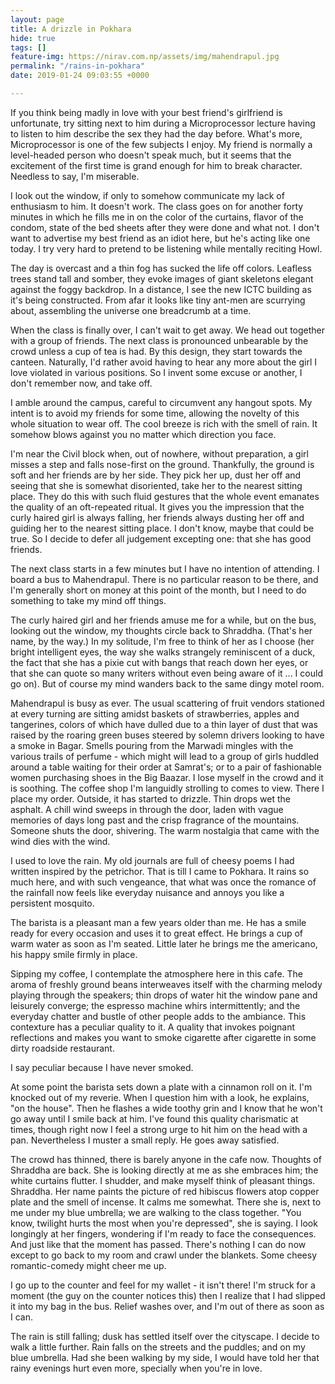 ```yaml
---
layout: page
title: A drizzle in Pokhara
hide: true
tags: []
feature-img: https://nirav.com.np/assets/img/mahendrapul.jpg
permalink: "/rains-in-pokhara"
date: 2019-01-24 09:03:55 +0000

---
```

If you think being madly in love with your best friend's girlfriend is unfortunate, try sitting next to him during a Microprocessor lecture having to listen to him describe the sex they had the day before. What's more, Microprocessor is one of the few subjects I enjoy. My friend is normally a level-headed person who doesn't speak much, but it seems that the excitement of the first time is grand enough for him to break character. Needless to say, I'm miserable.

I look out the window, if only to somehow communicate my lack of enthusiasm to him. It doesn't work. The class goes on for another forty minutes in which he fills me in on the color of the curtains, flavor of the condom, state of the bed sheets after they were done and what not. I don't want to advertise my best friend as an idiot here, but he's acting like one today. I try very hard to pretend to be listening while mentally reciting Howl.

The day is overcast and a thin fog has sucked the life off colors. Leafless trees stand tall and somber, they evoke images of giant skeletons elegant against the foggy backdrop. In a distance, I see the new ICTC building as it's being constructed. From afar it looks like tiny ant-men are scurrying about, assembling the universe one breadcrumb at a time.

When the class is finally over, I can't wait to get away. We head out together with a group of friends. The next class is pronounced unbearable by the crowd unless a cup of tea is had. By this design, they start towards the canteen. Naturally, I'd rather avoid having to hear any more about the girl I love violated in various positions. So I invent some excuse or another, I don't remember now, and take off.

I amble around the campus, careful to circumvent any hangout spots. My intent is to avoid my friends for some time, allowing the novelty of this whole situation to wear off. The cool breeze is rich with the smell of rain. It somehow blows against you no matter which direction you face.

I'm near the Civil block when, out of nowhere, without preparation, a girl misses a step and falls nose-first on the ground. Thankfully, the ground is soft and her friends are by her side. They pick her up, dust her off and seeing that she is somewhat disoriented, take her to the nearest sitting place. They do this with such fluid gestures that the whole event emanates the quality of an oft-repeated ritual. It gives you the impression that the curly haired girl is always falling, her friends always dusting her off and guiding her to the nearest sitting place. I don't know, maybe that could be true. So I decide to defer all judgement excepting one: that she has good friends.

The next class starts in a few minutes but I have no intention of attending. I board a bus to Mahendrapul. There is no particular reason to be there, and I'm generally short on money at this point of the month, but I need to do something to take my mind off things.

The curly haired girl and her friends amuse me for a while, but on the bus, looking out the window, my thoughts circle back to Shraddha. (That's her name, by the way.) In my solitude, I'm free to think of her as I choose (her bright intelligent eyes, the way she walks strangely reminiscent of a duck, the fact that she has a pixie cut with bangs that reach down her eyes, or that she can quote so many writers without even being aware of it ... I could go on). But of course my mind wanders back to the same dingy motel room.

Mahendrapul is busy as ever. The usual scattering of fruit vendors stationed at every turning are sitting amidst baskets of strawberries, apples and tangerines, colors of which have dulled due to a thin layer of dust that was raised by the roaring green buses steered by solemn drivers looking to have a smoke  in Bagar. Smells pouring from the Marwadi mingles with the various trails of perfume - which might will lead to a group of girls huddled around a table waiting for their order at Samrat's; or to a pair of fashionable women purchasing shoes in the Big Baazar. I lose myself in the crowd and it is soothing. The coffee shop I'm languidly strolling to comes to view. There I place my order. Outside, it has started to drizzle. Thin drops wet the asphalt. A chill wind sweeps in through the door, laden with vague memories of days long past and the crisp fragrance of the mountains. Someone shuts the door, shivering. The warm nostalgia that came with the wind dies with the wind.

I used to love the rain. My old journals are full of cheesy poems I had written inspired by the petrichor. That is till I came to Pokhara. It rains so much here, and with such vengeance, that what was once the romance of the rainfall now feels like everyday nuisance and annoys you like a persistent mosquito.

The barista is a pleasant man a few years older than me. He has a smile ready for every occasion and uses it to great effect. He brings a cup of warm water as soon as I'm seated. Little later he brings me the americano, his happy smile firmly in place.

Sipping my coffee, I contemplate the atmosphere here in this cafe. The aroma of freshly ground beans interweaves itself with the charming melody playing through the speakers; thin drops of water hit the window pane and leisurely converge; the espresso machine whirs intermittently; and the everyday chatter and bustle of other people adds to the ambiance. This contexture has a peculiar quality to it. A quality that invokes poignant reflections and makes you want to smoke cigarette after cigarette in some dirty roadside restaurant.

I say peculiar because I have never smoked.

At some point the barista sets down a plate with a cinnamon roll on it. I'm knocked out of my reverie. When I question him with a look, he explains, "on the house". Then he flashes a wide toothy grin and I know that he won't go away until I smile back at him. I've found this quality charismatic at times, though right now I feel a strong urge to hit him on the head with a pan. Nevertheless I muster a small reply. He goes away satisfied.

The crowd has thinned, there is barely anyone in the cafe now. Thoughts of Shraddha are back. She is looking directly at me as she embraces him; the white curtains flutter. I shudder, and make myself think of pleasant things. Shraddha. Her name paints the picture of red hibiscus flowers atop copper plate and the smell of incense. It calms me somewhat. There she is, next to me under my blue umbrella; we are walking to the class together. "You know, twilight hurts the most when you're depressed", she is saying. I look longingly at her fingers, wondering if I'm ready to face the consequences. And just like that the moment has passed. There's nothing I can do now except to go back to my room and crawl under the blankets. Some cheesy romantic-comedy might cheer me up.

I go up to the counter and feel for my wallet - it isn't there! I'm struck for a moment (the guy on the counter notices this) then I realize that I had slipped it into my bag in the bus. Relief washes over, and I'm out of there as soon as I can.

The rain is still falling; dusk has settled itself over the cityscape. I decide to walk a little further. Rain falls on the streets and the puddles; and on my blue umbrella. Had she been walking by my side, I would have told her that rainy evenings hurt even more, specially when you're in love.